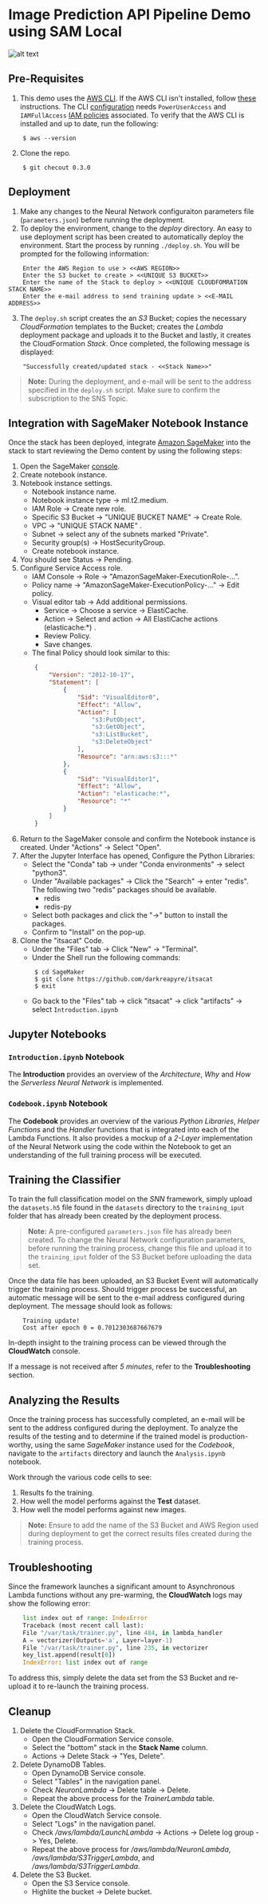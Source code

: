 # Image Prediction API Pipeline Demo using SAM Local

![alt text](https://github.com/darkreapyre/itsacat/blob/master/artifacts/images/Prediction_Architecture.png "Architecture")

## Pre-Requisites
1. This demo uses the [AWS CLI](http://docs.aws.amazon.com/cli/latest/userguide/cli-chap-welcome.html). If the AWS CLI isn't installed,  follow [these](http://docs.aws.amazon.com/cli/latest/userguide/installing.html) instructions. The CLI [configuration](http://docs.aws.amazon.com/cli/latest/userguide/cli-chap-getting-started.html) needs `PowerUserAccess` and `IAMFullAccess` [IAM policies](http://docs.aws.amazon.com/IAM/latest/UserGuide/access_policies.html) associated. To verify that the AWS CLI is installed and up to date, run the following:
```console
    $ aws --version
```
2. Clone the repo.
```console
    $ git checout 0.3.0
``` 

## Deployment

1. Make any changes to the Neural Network configuraiton parameters file (`parameters.json`) before running the deployment.
2. To deploy the environment, change to the *deploy* directory. An easy to use deployment script has been created to automatically deploy the environment. Start the process by running `./deploy.sh`. You will be prompted for the following information:
```console
    Enter the AWS Region to use > <<AWS REGION>>
    Enter the S3 bucket to create > <<UNIQUE S3 BUCKET>>
    Enter the name of the Stack to deploy > <<UNIQUE CLOUDFOMRATION STACK NAME>>
    Enter the e-mail address to send training update > <<E-MAIL ADDRESS>>
```

3. The `deploy.sh` script creates the an *S3* Bucket; copies the necessary *CloudFormation* templates to the Bucket; creates the *Lambda* deployment package and uploads it to the Bucket and lastly, it creates the CloudFormation *Stack*. Once completed, the following message is displayed:

```console
    "Successfully created/updated stack - <<Stack Name>>"
```

>**Note:** During the deployment, and e-mail will be sent to the address specified in the `deploy.sh` script. Make sure to confirm the subscription to the SNS Topic.

## Integration with SageMaker Notebook Instance
Once the stack has been deployed, integrate [Amazon SageMaker](https://aws.amazon.com/sagemaker/) into the stack to start reviewing the Demo content by using the following steps:

1. Open the SageMaker [console](https://console.aws.amazon.com/sagemaker).
2. Create notebook instance.
3. Notebook instance settings.
    - Notebook instance name.
    - Notebook instance type -> ml.t2.medium.
    - IAM Role -> Create new role.
    - Specific S3 Bucket -> "UNIQUE BUCKET NAME" -> Create Role.
    - VPC -> "UNIQUE STACK NAME" .
    - Subnet -> select any of the subnets marked "Private".
    - Security group(s) -> HostSecurityGroup.
    - Create notebook instance.
3. You should see Status -> Pending.
4. Configure Service Access role.
    - IAM Console -> Role -> "AmazonSageMaker-ExecutionRole-...".
    - Policy name -> "AmazonSageMaker-ExecutionPolicy-..." -> Edit policy.
    - Visual editor tab -> Add additional permissions.
        - Service -> Choose a service -> ElastiCache.
        - Action -> Select and action -> All ElastiCache actions (elasticache:*) .
        - Review Policy.
        - Save changes.
    - The final Policy should look similar to this:
    ```json
        {
            "Version": "2012-10-17",
            "Statement": [
                {
                    "Sid": "VisualEditor0",
                    "Effect": "Allow",
                    "Action": [
                        "s3:PutObject",
                        "s3:GetObject",
                        "s3:ListBucket",
                        "s3:DeleteObject"
                    ],
                    "Resource": "arn:aws:s3:::*"
                },
                {
                    "Sid": "VisualEditor1",
                    "Effect": "Allow",
                    "Action": "elasticache:*",
                    "Resource": "*"
                }
            ]
        }
    ```
5. Return to the SageMaker console and confirm the Notebook instance is created. Under "Actions" -> Select "Open".
6. After the Jupyter Interface has opened, Configure the Python Libraries:
    - Select the "Conda" tab -> under "Conda environments" -> select "python3".
    - Under "Available packages" -> Click the "Search" -> enter "redis". The following two "redis" packages should be available. 
        - redis
        - redis-py
    - Select both packages and click the "->" button to install the packages.
    - Confirm to "Install" on the pop-up.
7. Clone the "itsacat" Code.
    - Under the "Files" tab -> Click "New" -> "Terminal".
    - Under the Shell run the following commands:
    ```shell
        $ cd SageMaker
        $ git clone https://github.com/darkreapyre/itsacat
        $ exit
    ```
    - Go back to the "Files" tab -> click "itsacat" -> click "artifacts" -> select `Introduction.ipynb`

## Jupyter Notebooks
### `Introduction.ipynb` Notebook
The **Introduction** provides an overview of the *Architecture*, *Why* and *How* the *Serverless Neural Network* is implemented.

### `Codebook.ipynb` Notebook
The **Codebook** provides an overview of the various *Python Libraries*, *Helper Functions* and the *Handler* functions that is integrated into each of the Lambda Functions. It also provides a mockup of a *2-Layer* implementation of the Neural Network using the code within the Notebook to get an understanding of the full training process will be executed.

## Training the Classifier
To train the full classification model on the *SNN* framework, simply upload the `datasets.h5` file found in the `datasets` directory to the `training_iput` folder that has already been created by the deployment process.
>**Note:** A pre-configured `parameters.json` file has already been created. To change the Neural Network configuration parameters, before running the training process, change this file and upload it to the `training_iput` folder of the S3 Bucket before uploading the data set.

Once the data file has been uploaded, an S3 Bucket Event will automatically trigger the training process. Should trigger process be successful, an automatic message will be sent to the e-mail address configured during deployment. The message should look as follows:
```text
    Training update!
    Cost after epoch 0 = 0.7012303687667679
```
In-depth insight to the training process can be viewed through the **CloudWatch** console.

If a message is not received after *5 minutes*, refer to the **Troubleshooting** section.

## Analyzing the Results
Once the training process has successfully completed, an e-mail will be sent to the address configured during the deployment. To analyze the results of the testing and to determine if the trained model is production-worthy, using the same *SageMaker* instance used for the *Codebook*, navigate to the `artifacts` directory and launch the `Analysis.ipynb` notebook.

Work through the various code cells to see:
1. Results fo the training.
2. How well the model performs against the **Test** dataset.
3. How well the model performs against new images.

>**Note:** Ensure to add the name of the S3 Bucket and AWS Region used during deployment to get the correct results files created during the training process.

## Troubleshooting
Since the framework launches a significant amount to Asynchronous Lambda functions without any pre-warming, the **CloudWatch** logs may show the following error:

```python
    list index out of range: IndexError
    Traceback (most recent call last):
    File "/var/task/trainer.py", line 484, in lambda_handler
    A = vectorizer(Outputs='a', Layer=layer-1)
    File "/var/task/trainer.py", line 235, in vectorizer
    key_list.append(result[0])
    IndexError: list index out of range
```

To address this, simply delete the data set from the S3 Bucket and re-upload it to re-launch the training process.

## Cleanup

1. Delete the CloudFormnation Stack.
    - Open the CloudFormation Service console.
    - Select the "bottom" stack in the **Stack Name** column.
    - Actions -> Delete Stack -> "Yes, Delete".
2. Delete DynamoDB Tables.
    - Open DynamoDB Service console.
    - Select "Tables" in the navigation panel.
    - Check *NeuronLambda* -> Delete table -> Delete.
    - Repeat the above process for the *TrainerLambda* table.
3. Delete the CloudWatch Logs.
    - Open the CloudWatch Service console.
    - Select "Logs" in the navigation panel.
    - Check */aws/lambda/LaunchLambda* -> Actions -> Delete log group -> Yes, Delete.
    - Repeat the above process for */aws/lambda/NeuronLambda*, */aws/lambda/S3TriggerLambda*, and */aws/lambda/S3TriggerLambda*.
4. Delete the S3 Bucket.
    - Open the S3 Service console.
    - Highlite the bucket -> Delete bucket.